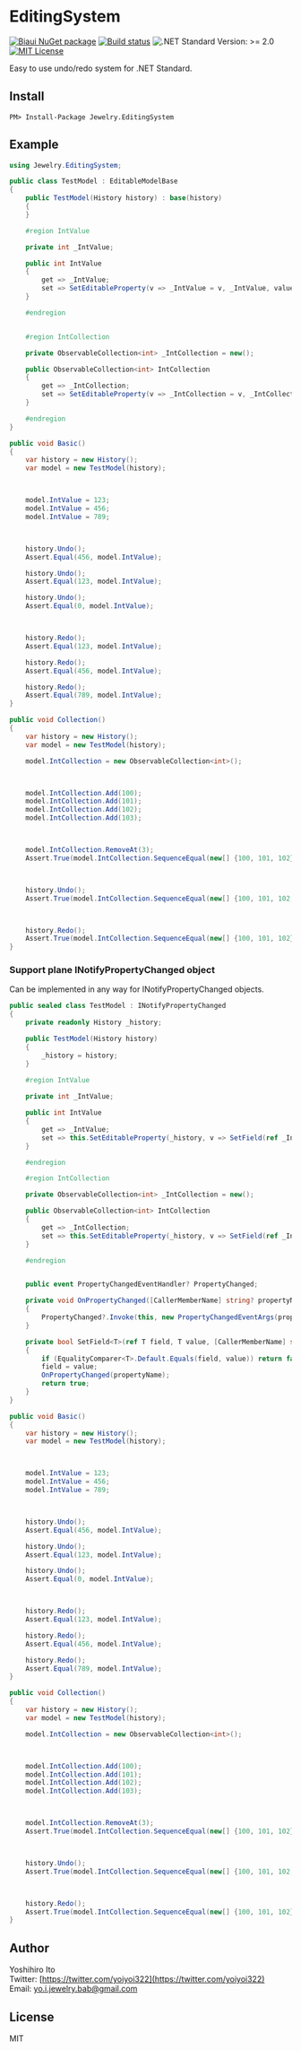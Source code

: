 # EditingSystem
[![Biaui NuGet package](https://img.shields.io/nuget/v/Jewelry.EditingSystem)](https://www.nuget.org/packages/Jewelry.EditingSystem) [![Build status](https://ci.appveyor.com/api/projects/status/x42th0lpkuldqhg8?svg=true)](https://ci.appveyor.com/project/YoshihiroIto/editingsystem) ![.NET Standard Version: >= 2.0](https://img.shields.io/badge/.NET%20Standard-%3E%3D%202.0-brightgreen)  [![MIT License](http://img.shields.io/badge/license-MIT-lightgray)](LICENSE)  

Easy to use undo/redo system for .NET Standard.


## Install
```
PM> Install-Package Jewelry.EditingSystem
```


## Example

```cs
using Jewelry.EditingSystem;

public class TestModel : EditableModelBase
{
    public TestModel(History history) : base(history)
    {
    }

    #region IntValue

    private int _IntValue;

    public int IntValue
    {
        get => _IntValue;
        set => SetEditableProperty(v => _IntValue = v, _IntValue, value);
    }

    #endregion


    #region IntCollection

    private ObservableCollection<int> _IntCollection = new();

    public ObservableCollection<int> IntCollection
    {
        get => _IntCollection;
        set => SetEditableProperty(v => _IntCollection = v, _IntCollection, value);
    }

    #endregion
}

public void Basic()
{
    var history = new History();
    var model = new TestModel(history);



    model.IntValue = 123;
    model.IntValue = 456;
    model.IntValue = 789;



    history.Undo();
    Assert.Equal(456, model.IntValue);

    history.Undo();
    Assert.Equal(123, model.IntValue);

    history.Undo();
    Assert.Equal(0, model.IntValue);



    history.Redo();
    Assert.Equal(123, model.IntValue);

    history.Redo();
    Assert.Equal(456, model.IntValue);

    history.Redo();
    Assert.Equal(789, model.IntValue);
}

public void Collection()
{
    var history = new History();
    var model = new TestModel(history);

    model.IntCollection = new ObservableCollection<int>();



    model.IntCollection.Add(100);
    model.IntCollection.Add(101);
    model.IntCollection.Add(102);
    model.IntCollection.Add(103);



    model.IntCollection.RemoveAt(3);
    Assert.True(model.IntCollection.SequenceEqual(new[] {100, 101, 102}));



    history.Undo();
    Assert.True(model.IntCollection.SequenceEqual(new[] {100, 101, 102, 103}));



    history.Redo();
    Assert.True(model.IntCollection.SequenceEqual(new[] {100, 101, 102}));
}

```

### Support plane INotifyPropertyChanged object

Can be implemented in any way for INotifyPropertyChanged objects.

```cs
public sealed class TestModel : INotifyPropertyChanged
{
    private readonly History _history;

    public TestModel(History history)
    {
        _history = history;
    }
    
    #region IntValue

    private int _IntValue;

    public int IntValue
    {
        get => _IntValue;
        set => this.SetEditableProperty(_history, v => SetField(ref _IntValue, v), _IntValue, value);
    }

    #endregion

    #region IntCollection

    private ObservableCollection<int> _IntCollection = new();

    public ObservableCollection<int> IntCollection
    {
        get => _IntCollection;
        set => this.SetEditableProperty(_history, v => SetField(ref _IntCollection, v), _IntCollection, value);
    }

    #endregion


    public event PropertyChangedEventHandler? PropertyChanged;

    private void OnPropertyChanged([CallerMemberName] string? propertyName = null)
    {
        PropertyChanged?.Invoke(this, new PropertyChangedEventArgs(propertyName));
    }

    private bool SetField<T>(ref T field, T value, [CallerMemberName] string? propertyName = null)
    {
        if (EqualityComparer<T>.Default.Equals(field, value)) return false;
        field = value;
        OnPropertyChanged(propertyName);
        return true;
    }
}

public void Basic()
{
    var history = new History();
    var model = new TestModel(history);



    model.IntValue = 123;
    model.IntValue = 456;
    model.IntValue = 789;



    history.Undo();
    Assert.Equal(456, model.IntValue);

    history.Undo();
    Assert.Equal(123, model.IntValue);

    history.Undo();
    Assert.Equal(0, model.IntValue);



    history.Redo();
    Assert.Equal(123, model.IntValue);

    history.Redo();
    Assert.Equal(456, model.IntValue);

    history.Redo();
    Assert.Equal(789, model.IntValue);
}

public void Collection()
{
    var history = new History();
    var model = new TestModel(history);

    model.IntCollection = new ObservableCollection<int>();



    model.IntCollection.Add(100);
    model.IntCollection.Add(101);
    model.IntCollection.Add(102);
    model.IntCollection.Add(103);



    model.IntCollection.RemoveAt(3);
    Assert.True(model.IntCollection.SequenceEqual(new[] {100, 101, 102}));



    history.Undo();
    Assert.True(model.IntCollection.SequenceEqual(new[] {100, 101, 102, 103}));



    history.Redo();
    Assert.True(model.IntCollection.SequenceEqual(new[] {100, 101, 102}));
}
```


## Author

Yoshihiro Ito  
Twitter: [https://twitter.com/yoiyoi322](https://twitter.com/yoiyoi322)  
Email: yo.i.jewelry.bab@gmail.com  


## License

MIT


